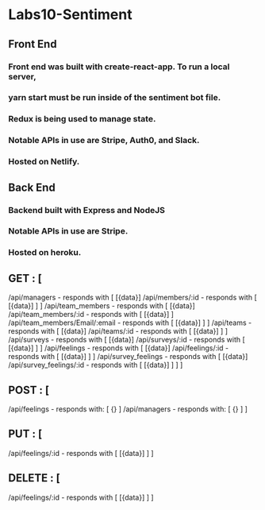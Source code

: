 # Labs10-Sentiment

## Front End

### Front end was built with create-react-app. To run a local server,

### yarn start must be run inside of the sentiment bot file.

### Redux is being used to manage state.

### Notable APIs in use are Stripe, Auth0, and Slack.

### Hosted on Netlify.

## Back End

### Backend built with Express and NodeJS

### Notable APIs in use are Stripe.

### Hosted on heroku.

## GET : [

/api/managers - responds with [
[{data}]
/api/members/:id - responds with [
[{data}]
]
]
/api/team_members - responds with [
[{data}]
/api/team_members/:id - responds with [
[{data}]
]
/api/team_members/Email/:email - responds with [
[{data}]
]
]
/api/teams - responds with [
[{data}]
/api/teams/:id - responds with [
[{data}]
]
]
/api/surveys - responds with [
[{data}]
/api/surveys/:id - responds with [
[{data}]
]
]
/api/feelings - responds with [
[{data}]
/api/feelings/:id - responds with [
[{data}]
]
]
/api/survey_feelings - responds with [
[{data}]
/api/survey_feelings/:id - responds with [
[{data}]
]
]
]

## POST : [

/api/feelings - responds with: [
{}
]
/api/managers - responds with: [
{}
]
]

## PUT : [

/api/feelings/:id - responds with [
[{data}]
]
]

## DELETE : [

/api/feelings/:id - responds with [
[{data}]
]
]
